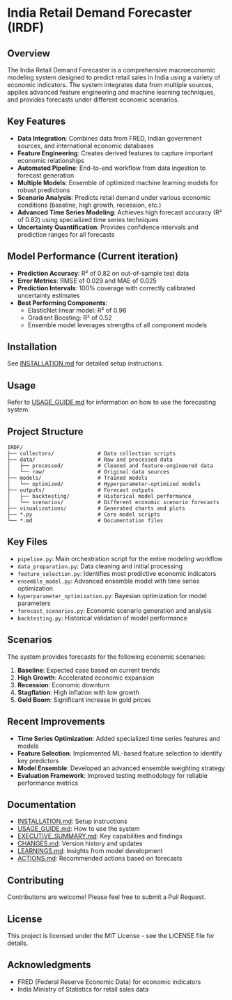 # India Retail Demand Forecaster (IRDF)

## Overview

The India Retail Demand Forecaster is a comprehensive macroeconomic modeling system designed to predict retail sales in India using a variety of economic indicators. The system integrates data from multiple sources, applies advanced feature engineering and machine learning techniques, and provides forecasts under different economic scenarios.

## Key Features

- **Data Integration**: Combines data from FRED, Indian government sources, and international economic databases
- **Feature Engineering**: Creates derived features to capture important economic relationships
- **Automated Pipeline**: End-to-end workflow from data ingestion to forecast generation
- **Multiple Models**: Ensemble of optimized machine learning models for robust predictions
- **Scenario Analysis**: Predicts retail demand under various economic conditions (baseline, high growth, recession, etc.)
- **Advanced Time Series Modeling**: Achieves high forecast accuracy (R² of 0.82) using specialized time series techniques
- **Uncertainty Quantification**: Provides confidence intervals and prediction ranges for all forecasts

## Model Performance (Current iteration)

- **Prediction Accuracy**: R² of 0.82 on out-of-sample test data
- **Error Metrics**: RMSE of 0.029 and MAE of 0.025
- **Prediction Intervals**: 100% coverage with correctly calibrated uncertainty estimates
- **Best Performing Components**:
  - ElasticNet linear model: R² of 0.96
  - Gradient Boosting: R² of 0.52
  - Ensemble model leverages strengths of all component models

## Installation

See [INSTALLATION.md](INSTALLATION.md) for detailed setup instructions.

## Usage

Refer to [USAGE_GUIDE.md](USAGE_GUIDE.md) for information on how to use the forecasting system.

## Project Structure

```
IRDF/
├── collectors/              # Data collection scripts
├── data/                    # Raw and processed data
│   ├── processed/           # Cleaned and feature-engineered data
│   └── raw/                 # Original data sources
├── models/                  # Trained models
│   └── optimized/           # Hyperparameter-optimized models
├── outputs/                 # Forecast outputs
│   ├── backtesting/         # Historical model performance
│   └── scenarios/           # Different economic scenario forecasts
├── visualizations/          # Generated charts and plots
├── *.py                     # Core model scripts
└── *.md                     # Documentation files
```

## Key Files

- `pipeline.py`: Main orchestration script for the entire modeling workflow
- `data_preparation.py`: Data cleaning and initial processing
- `feature_selection.py`: Identifies most predictive economic indicators
- `ensemble_model.py`: Advanced ensemble model with time series optimization
- `hyperparameter_optimization.py`: Bayesian optimization for model parameters
- `forecast_scenarios.py`: Economic scenario generation and analysis
- `backtesting.py`: Historical validation of model performance

## Scenarios

The system provides forecasts for the following economic scenarios:

1. **Baseline**: Expected case based on current trends
2. **High Growth**: Accelerated economic expansion
3. **Recession**: Economic downturn
4. **Stagflation**: High inflation with low growth
5. **Gold Boom**: Significant increase in gold prices

## Recent Improvements

- **Time Series Optimization**: Added specialized time series features and models
- **Feature Selection**: Implemented ML-based feature selection to identify key predictors
- **Model Ensemble**: Developed an advanced ensemble weighting strategy
- **Evaluation Framework**: Improved testing methodology for reliable performance metrics

## Documentation

- [INSTALLATION.md](INSTALLATION.md): Setup instructions
- [USAGE_GUIDE.md](USAGE_GUIDE.md): How to use the system
- [EXECUTIVE_SUMMARY.md](EXECUTIVE_SUMMARY.md): Key capabilities and findings
- [CHANGES.md](CHANGES.md): Version history and updates
- [LEARNINGS.md](LEARNINGS.md): Insights from model development
- [ACTIONS.md](ACTIONS.md): Recommended actions based on forecasts

## Contributing

Contributions are welcome! Please feel free to submit a Pull Request.

## License

This project is licensed under the MIT License - see the LICENSE file for details.

## Acknowledgments

- FRED (Federal Reserve Economic Data) for economic indicators
- India Ministry of Statistics for retail sales data 